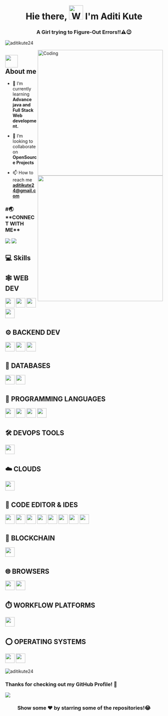 <h1 align="center"> Hie there, <img src="https://raw.githubusercontent.com/nixin72/nixin72/master/wave.gif" 
         alt="Waving hand animated gif"
         height="45"
         width="45" /> I'm Aditi Kute</h1>
<h3 align="center">A Girl trying to Figure-Out Errors!!⚠️😉</h3>
<p align="left"> <img src="https://komarev.com/ghpvc/?username=aditikute24&label=Profile%20views&color=129e00&style=plastic" alt="aditikute24" /> </p>
<img align="right" alt="Coding" width="400" src="https://cdn.dribbble.com/users/2646423/screenshots/5507196/computer.gif">

## <picture><img src = "https://user-images.githubusercontent.com/64439609/213525571-a0b12213-7e89-48df-a45f-153c78f3cf5e.png" width =40px></picture> **About me**

<picture> <img align="right" src="https://mir-s3-cdn-cf.behance.net/project_modules/disp/601014116770475.6068beff4640a.gif" width = 400px></picture>
 <p align="left">

- 🌱 I’m currently learning **Advance java and Full Stack Web development.**

- 👯 I’m looking to collaborate on **OpenSource Projects**

- 📫 How to reach me **aditikute24@gmail.com**
</p>

<h3 align="left">#🌏 **CONNECT WITH ME**</h3>
<p align="left">
<a href = "mailto:aditikute24@gmail.com"><img src="https://img.shields.io/badge/-Gmail-%23333?style=for-the-badge&logo=gmail&logoColor=white" target="_blank"></a>
<a href="https://www.linkedin.com/in/aditi-kute-104219193/" target="_blank"><img src="https://img.shields.io/badge/-LinkedIn-%230077B5?style=for-the-badge&logo=linkedin&logoColor=white" target="_blank"></a> 

</p>

## 💻 Skills  
## 🕸️ **WEB DEV**
<p>
<img src="https://img.shields.io/badge/HTML-E34F26?style=for-the-badge&logo=html5&logoColor=white" style="margin-bottom: 4px;" height="30px">
<img src="https://img.shields.io/badge/CSS3-1572B6?style=for-the-badge&logo=css3&logoColor=white"  style="margin-bottom: 4px;" height="30px">
<img src="https://img.shields.io/badge/JavaScript-F7DF1E?style=for-the-badge&logo=javascript&logoColor=black" style="margin-bottom: 4px;" height="30px">
<img src="https://img.shields.io/badge/Bootstrap-563D7C?style=for-the-badge&logo=bootstrap&logoColor=white"  style="margin-bottom: 4px;" height="30px">
</p>


## ⚙️ **BACKEND DEV**
<p>
<img src="https://img.shields.io/badge/Node.js-43853D?style=for-the-badge&logo=node.js&logoColor=white"  style="margin-bottom: 4px;" height="30px">
<img src="https://img.shields.io/badge/python-3670A0?style=for-the-badge&logo=python&logoColor=ffdd54" style="margin-bottom: 4px;" height="30px">
<img src="https://img.shields.io/badge/Flask-000000?style=for-the-badge&logo=flask&logoColor=white"  style="margin-bottom: 4px;" height="30px">
</p>

## 📅 **DATABASES**
<p>
<img src="https://img.shields.io/badge/MySQL-00000F?style=for-the-badge&logo=mysql&logoColor=white"  style="margin-bottom: 4px;" height="30px">
<img src="https://img.shields.io/badge/SQLite-07405E?style=for-the-badge&logo=sqlite&logoColor=white"  style="margin-bottom: 4px;" height="30px">
</p>


## 🎯 **PROGRAMMING LANGUAGES**
<p>
<img src="https://img.shields.io/badge/c++-%2300599C.svg?style=for-the-badge&logo=c%2B%2B&logoColor=white"  style="margin-bottom: 4px;" height="30px">
<img src="https://img.shields.io/badge/c%23-%23239120.svg?style=for-the-badge&logo=c-sharp&logoColor=white" style="margin-bottom: 4px;" height="30px">
<img src="https://img.shields.io/badge/java-%23ED8B00.svg?style=for-the-badge&logo=java&logoColor=white" style="margin-bottom: 4px;" height="30px">
<img src="https://img.shields.io/badge/python-3670A0?style=for-the-badge&logo=python&logoColor=ffdd54" style="margin-bottom: 4px;" height="30px">


## 🛠️ **DEVOPS TOOLS**
<p>
<img src="https://img.shields.io/badge/Linux-FCC624?style=for-the-badge&logo=linux&logoColor=black" style="margin-bottom: 4px;" height="30px">
</p>

## ☁️ **CLOUDS**
<p>
<img src="https://img.shields.io/badge/firebase-%23039BE5.svg?style=for-the-badge&logo=firebase " style="margin-bottom: 4px;" height="30px">
</p>

## 📄 **CODE EDITOR & IDES**
<p>
<img src="https://img.shields.io/badge/Visual_Studio-5C2D91?style=for-the-badge&logo=visual%20studio&logoColor=white" style="margin-bottom: 4px;" height="30px">
<img src="https://img.shields.io/badge/Visual_Studio_Code-0078D4?style=for-the-badge&logo=visual%20studio%20code&logoColor=white"  style="margin-bottom: 4px;" height="30px">
<img src="https://img.shields.io/badge/Android%20Studio-3DDC84.svg?style=for-the-badge&logo=android-studio&logoColor=white"  style="margin-bottom: 4px;" height="30px">
<img src="https://img.shields.io/badge/VIM-%2311AB00.svg?style=for-the-badge&logo=vim&logoColor=white"  style="margin-bottom: 4px;" height="30px">
<img src="https://img.shields.io/badge/Eclipse-2C2255?style=for-the-badge&logo=eclipse&logoColor=white"  style="margin-bottom: 4px;" height="30px">
<img src="https://img.shields.io/badge/Colab-F9AB00?style=for-the-badge&logo=googlecolab&color=525252"  style="margin-bottom: 4px;" height="30px">
<img src=" https://img.shields.io/badge/PyCharm-000000.svg?&style=for-the-badge&logo=PyCharm&logoColor=white"  style="margin-bottom: 4px;" height="30px">
<img src="https://img.shields.io/badge/RStudio-75AADB?style=for-the-badge&logo=RStudio&logoColor=white"  style="margin-bottom: 4px;" height="30px">
        
</p>


## 🔗 **BLOCKCHAIN**
<p>
  <img src="https://img.shields.io/badge/Solidity-Blockchain%20Development-blue?style=flat&logo=solidity" style="margin-bottom: 4px;" height="30px">
         
</p>

## 🌐 **BROWSERS**
<p>
<img src="https://img.shields.io/badge/Google%20Chrome-317cee?style=for-the-badge&logo=GoogleChrome&logoColor=white"  style="margin-bottom: 4px;" height="30px">
<img src="https://img.shields.io/badge/Firefox-FF7139?style=for-the-badge&logo=Firefox-Browser&logoColor=white"  style="margin-bottom: 4px;" height="30px">
</p>

## ⏱️ **WORKFLOW PLATFORMS**

<p>
         <img src="https://img.shields.io/badge/Jenkins-D24939?style=for-the-badge&logo=Jenkins&logoColor=white"style="margin-bottom: 4px;" height="30px">
</p>

## ⭕ **OPERATING SYSTEMS**
<p>
<img src="https://img.shields.io/badge/Windows-0078D6?style=for-the-badge&logo=windows&logoColor=white"  style="margin-bottom: 4px;" height="30px">
<img src ="https://img.shields.io/badge/Linux-FCC624?style=for-the-badge&logo=linux&logoColor=black"  style="margin-bottom: 4px;" height="30px">
</p>


<p>
<img align="center" src="https://github-readme-stats.vercel.app/api/top-langs?username=aditikute24&show_icons=true&locale=en&layout=compact" alt="aditikute24" /></p>

### **Thanks for checking out my GitHub Profile!** 🙏

<p>

![](https://ForTheBadge.com/images/badges/built-with-love.svg)

<!-- ![](https://img.shields.io/github/followers/hicodersofficial?logo=github&style=for-the-badge&color=0891b2&labelColor=1c1917) -->

<!-- ![](https://github-readme-stats.vercel.app/api/top-langs/?username=hicodersofficial&theme=onedark) -->

</p>

                                                                                                                                
<div align="center">

### Show some ❤️ by starring some of the repositories!😂

</div>
